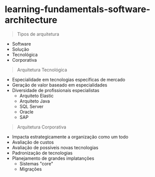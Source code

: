 # learning-fundamentals-software-architecture

> Tipos de arquitetura

- Software
- Solução
- Tecnológica
- Corporativa

> Arquitetura Tecnológica

- Especialidade em tecnologias específicas de mercado
- Geração de valor baseado em especialidades
- Diversidade de profissionais especialistas
    - Arquiteto Elastic
    - Arquiteto Java
    - SQL Server
    - Oracle
    - SAP


> Arquitetura Corporativa

- Impacta estrategicamente a organização como um todo
- Avaliação de custos
- Avaliação de possíveis novas tecnologias
- Padronização de tecnologias 
- Planejamento de grandes implatanções
    - Sistemas "core"
    - Migrações

    